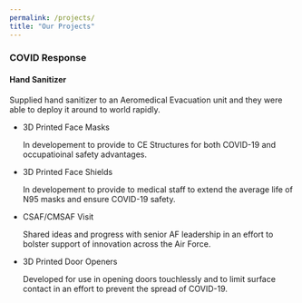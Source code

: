 ```yaml
---
permalink: /projects/
title: "Our Projects"
---
```



### COVID Response
#### Hand Sanitizer

   Supplied hand sanitizer to an Aeromedical Evacuation unit and they were able to deploy it around to world rapidly.  
   
* 3D Printed Face Masks

   In developement to provide to CE Structures for both COVID-19 and occupatioinal safety advantages.  
   
* 3D Printed Face Shields

   In developement to provide to medical staff to extend the average life of N95 masks and ensure COVID-19 safety.  
   
* CSAF/CMSAF Visit

   Shared ideas and progress with senior AF leadership in an effort to bolster support of innovation across the Air Force.  
   
* 3D Printed Door Openers

  Developed for use in opening doors touchlessly and to limit surface contact in an effort to prevent the spread of COVID-19.  
  




